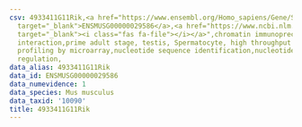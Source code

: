 ```yaml
---
csv: 4933411G11Rik,<a href="https://www.ensembl.org/Homo_sapiens/Gene/Summary?db=core;g=ENSMUSG00000029586"
  target="_blank">ENSMUSG00000029586</a>,<a href="https://www.ncbi.nlm.nih.gov/pubmed/23834426"
  target="_blank"><i class="fas fa-file"></i></a>",chromatin immunoprecipitation assay,direct
  interaction,prime adult stage, testis, Spermatocyte, high throughput transcription
  profiling by microarray,nucleotide sequence identification,nucleotide sequence identification,transcriptional
  regulation,
data_alias: 4933411G11Rik
data_id: ENSMUSG00000029586
data_numevidence: 1
data_species: Mus musculus
data_taxid: '10090'
title: 4933411G11Rik
---
```

